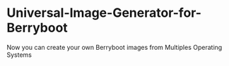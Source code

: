 # Universal-Image-Generator-for-Berryboot
Now you can create your own Berryboot images from Multiples Operating Systems
